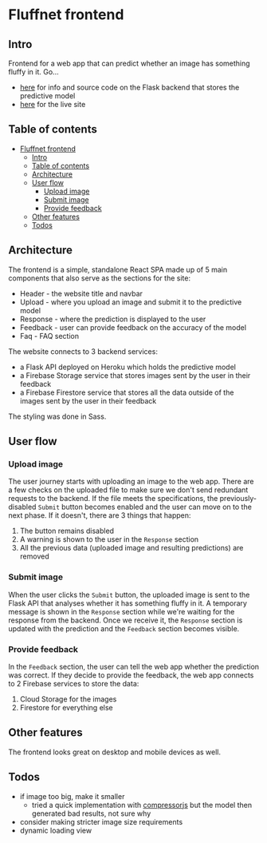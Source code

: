 # Fluffnet frontend

## Intro

Frontend for a web app that can predict whether an image has something fluffy in it. Go...

- [here](https://github.com/mihailthebuilder/fluffnet) for info and source code on the Flask backend that stores the predictive model
- [here](https://mihailthebuilder.github.io/fluffnet-front) for the live site

## Table of contents

- [Fluffnet frontend](#fluffnet-frontend)
  - [Intro](#intro)
  - [Table of contents](#table-of-contents)
  - [Architecture](#architecture)
  - [User flow](#user-flow)
    - [Upload image](#upload-image)
    - [Submit image](#submit-image)
    - [Provide feedback](#provide-feedback)
  - [Other features](#other-features)
  - [Todos](#todos)

## Architecture

The frontend is a simple, standalone React SPA made up of 5 main components that also serve as the sections for the site:

- Header - the website title and navbar
- Upload - where you upload an image and submit it to the predictive model
- Response - where the prediction is displayed to the user
- Feedback - user can provide feedback on the accuracy of the model
- Faq - FAQ section

The website connects to 3 backend services:

- a Flask API deployed on Heroku which holds the predictive model
- a Firebase Storage service that stores images sent by the user in their feedback
- a Firebase Firestore service that stores all the data outside of the images sent by the user in their feedback

The styling was done in Sass.

## User flow

### Upload image

The user journey starts with uploading an image to the web app. There are a few checks on the uploaded file to make sure we don't send redundant requests to the backend. If the file meets the specifications, the previously-disabled `Submit` button becomes enabled and the user can move on to the next phase. If it doesn't, there are 3 things that happen:

1. The button remains disabled
2. A warning is shown to the user in the `Response` section
3. All the previous data (uploaded image and resulting predictions) are removed

### Submit image

When the user clicks the `Submit` button, the uploaded image is sent to the Flask API that analyses whether it has something fluffy in it. A temporary message is shown in the `Response` section while we're waiting for the response from the backend. Once we receive it, the `Response` section is updated with the prediction and the `Feedback` section becomes visible.

### Provide feedback

In the `Feedback` section, the user can tell the web app whether the prediction was correct. If they decide to provide the feedback, the web app connects to 2 Firebase services to store the data:

1. Cloud Storage for the images
2. Firestore for everything else

## Other features

The frontend looks great on desktop and mobile devices as well.

## Todos

- if image too big, make it smaller
  - tried a quick implementation with [compressorjs](https://github.com/fengyuanchen/compressorjs/) but the model then generated bad results, not sure why
- consider making stricter image size requirements
- dynamic loading view
